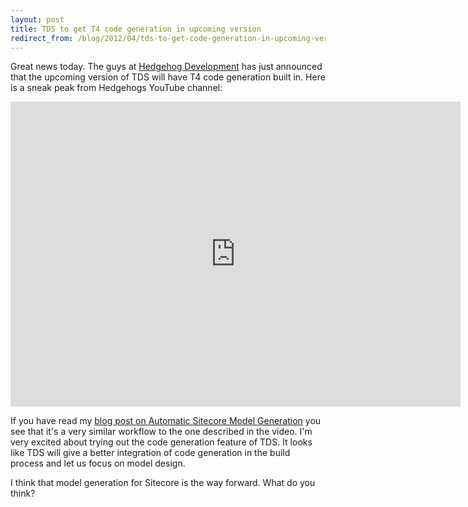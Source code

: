 ```yaml
---
layout: post
title: TDS to get T4 code generation in upcoming version
redirect_from: /blog/2012/04/tds-to-get-code-generation-in-upcoming-version/
---
```


Great news today. The guys at [Hedgehog Development](http://www.hhogdev.com) has just announced that the upcoming version of TDS will have T4 code generation built in. Here is a sneak peak from Hedgehogs YouTube channel:

<iframe width="720" height="488" src="http://www.youtube.com/embed/5Fbf0eMcmQw" frameborder="0"></iframe>

If you have read my [blog post on Automatic Sitecore Model Generation](/blog/2012/03/automatic-sitecore-model-generation) you see that it's a very similar workflow to the one described in the video. I'm very excited about trying out the code generation feature of TDS. It looks like TDS will give a better integration of code generation in the build process and let us focus on model design.

I think that model generation for Sitecore is the way forward. What do you think?